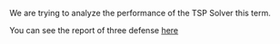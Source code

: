 We are trying to analyze the performance of the TSP Solver this term.

You can see the report of three defense [here](https://github.com/Antoniano1963/TSP-Solver-Analyze/tree/master/report) 

